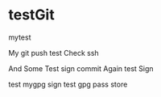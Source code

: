 # testGit

mytest

My git push test
Check ssh

And Some
Test sign commit
Again test Sign

test mygpg sign
test gpg pass store
